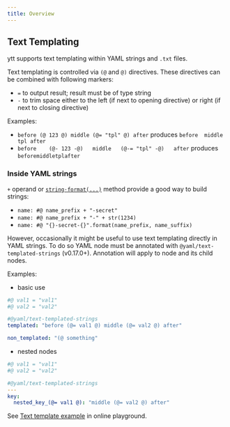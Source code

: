```yaml
---
title: Overview
---
```


## Text Templating

ytt supports text templating within YAML strings and `.txt` files.

Text templating is controlled via `(@` and `@)` directives. These directives can be combined with following markers:

- `=` to output result; result must be of type string
- `-` to trim space either to the left (if next to opening directive) or right (if next to closing directive)

Examples:

- `before (@ 123 @) middle (@= "tpl" @) after` produces `before  middle tpl after`
- `before    (@- 123 -@)   middle   (@-= "tpl" -@)   after` produces `beforemiddletplafter`

### Inside YAML strings

`+` operand or [`string·format(...)`](lang-ref-string.md) method provide a good way to build strings:

- `name: #@ name_prefix + "-secret"`
- `name: #@ name_prefix + "-" + str(1234)`
- `name: #@ "{}-secret-{}".format(name_prefix, name_suffix)`

However, occasionally it might be useful to use text templating directly in YAML strings. To do so YAML node must be annotated with `@yaml/text-templated-strings` (v0.17.0+). Annotation will apply to node and its child nodes.

Examples:

- basic use
```yaml
#@ val1 = "val1"
#@ val2 = "val2"

#@yaml/text-templated-strings
templated: "before (@= val1 @) middle (@= val2 @) after"

non_templated: "(@ something"
```

- nested nodes
```yaml
#@ val1 = "val1"
#@ val2 = "val2"

#@yaml/text-templated-strings
---
key:
  nested_key_(@= val1 @): "middle (@= val2 @) after"
```

See [Text template example](https://carvel.dev/ytt/#example:example-text-template) in online playground.
